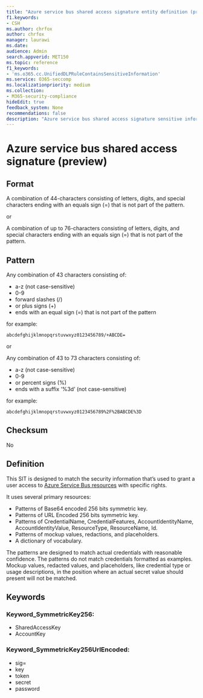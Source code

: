 ```yaml
---
title: "Azure service bus shared access signature entity definition (preview)"
f1.keywords:
- CSH
ms.author: chrfox
author: chrfox
manager: laurawi
ms.date:
audience: Admin
search.appverid: MET150
ms.topic: reference
f1_keywords:
- 'ms.o365.cc.UnifiedDLPRuleContainsSensitiveInformation'
ms.service: O365-seccomp
ms.localizationpriority: medium
ms.collection:
- M365-security-compliance
hideEdit: true
feedback_system: None
recommendations: false
description: "Azure service bus shared access signature sensitive information type entity definition."
---
```


# Azure service bus shared access signature (preview)

## Format

A combination of 44-characters consisting of letters, digits, and special characters ending with an equals sign (=) that is not part of the pattern.

or

A combination of up to 76-characters consisting of letters, digits, and special characters ending with an equals sign (=) that is not part of the pattern.

## Pattern

Any combination of 43 characters consisting of:
 
- a-z (not case-sensitive)
- 0-9
- forward slashes (/)
- or plus signs (+)
- ends with an equal sign (=) that is not part of the pattern

for example:

`abcdefghijklmnopqrstuvwxyz0123456789/+ABCDE=`

or

Any combination of 43 to 73 characters consisting of:

- a-z (not case-sensitive)
- 0-9
- or percent signs (%)
- ends with a suffix ‘%3d’ (not case-sensitive)

for example: 

`abcdefghijklmnopqrstuvwxyz0123456789%2F%2BABCDE%3D`

## Checksum

No

## Definition

This SIT is designed to match the security information that’s used to grant a user access to [Azure Service Bus resources](/azure/service-bus-messaging/service-bus-authentication-and-authorization) with specific rights.

It uses several primary resources:

- Patterns of Base64 encoded 256 bits symmetric key.
- Patterns of URL Encoded 256 bits symmetric key.
- Patterns of CredentialName, CredentialFeatures, AccountIdentityName, AccountIdentityValue, ResourceType, ResourceName, Id.
- Patterns of mockup values, redactions, and placeholders.
- A dictionary of vocabulary.

The patterns are designed to match actual credentials with reasonable confidence. The patterns do not match credentials formatted as examples. Mockup values, redacted values, and placeholders, like credential type or usage descriptions, in the position where an actual secret value should present will not be matched.

## Keywords

### Keyword_SymmetricKey256:

- SharedAccessKey
- AccountKey

### Keyword_SymmetricKey256UrlEncoded:

- sig=
- key
- token
- secret
- password
